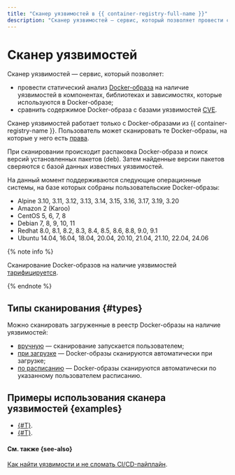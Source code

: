 ```yaml
---
title: "Сканер уязвимостей в {{ container-registry-full-name }}"
description: "Сканер уязвимостей — сервис, который позволяет провести статический анализ Docker-образа на наличие уязвимостей, а также сравнить содержимое Docker-образа с базами уязвимостей CVE." 
---
```


# Сканер уязвимостей


Сканер уязвимостей — сервис, который позволяет:
* провести статический анализ [Docker-образа](docker-image.md) на наличие уязвимостей в компонентах, библиотеках и зависимостях, которые используются в Docker-образе;
* сравнить содержимое Docker-образа с базами уязвимостей [CVE](https://cve.mitre.org/).

Сканер уязвимостей работает только с Docker-образами из {{ container-registry-name }}. Пользователь может сканировать те Docker-образы, на которые у него есть [права](../security/index.md).

При сканировании происходит распаковка Docker-образа и поиск версий установленных пакетов (deb). Затем найденные версии пакетов сверяются с базой данных известных уязвимостей.

На данный момент поддерживаются следующие операционные системы, на базе которых собраны пользовательские Docker-образы:
* Alpine 3.10, 3.11, 3.12, 3.13, 3.14, 3.15, 3.16, 3.17, 3.19, 3.20
* Amazon 2 (Karoo)
* CentOS 5, 6, 7, 8
* Debian 7, 8, 9, 10, 11
* Redhat 8.0, 8.1, 8.2, 8.3, 8.4, 8.5, 8.6, 8.8, 9.0, 9.1
* Ubuntu 14.04, 16.04, 18.04, 20.04, 20.10, 21.04, 21.10, 22.04, 24.06

{% note info %}

Сканирование Docker-образов на наличие уязвимостей [тарифицируется](../pricing.md#scanner).

{% endnote %}

## Типы сканирования {#types}

Можно сканировать загруженные в реестр Docker-образы на наличие уязвимостей:
* [вручную](../operations/scanning-docker-image.md#manual) — сканирование запускается пользователем;
* [при загрузке](../operations/scanning-docker-image.md#automatically) — Docker-образы сканируются автоматически при загрузке;
* [по расписанию](../operations/scanning-docker-image.md#scheduled) — Docker-образы сканируются автоматически по указанному пользователем расписанию.

## Примеры использования сканера уязвимостей {examples}

* [{#T}](../tutorials/cr-scanner-with-k8s-and-gitlab.md).
* [{#T}](../tutorials/image-storage.md).

#### См. также {see-also}

[Как найти уязвимости и не сломать CI/CD-пайплайн](/blog/posts/2023/04/vulnerability-scanner-and-yandex-container-registry).